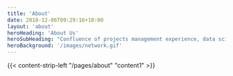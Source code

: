 ```yaml
---
title: 'About'
date: 2018-12-06T09:29:16+10:00
layout: 'about'
heroHeading: 'About Us'
heroSubHeading: "Confluence of projects management experience, data science and explainability"
heroBackground: '/images/network.gif'
---
```


<div>
{{< content-strip-left "/pages/about" "content1" >}}
</div>
